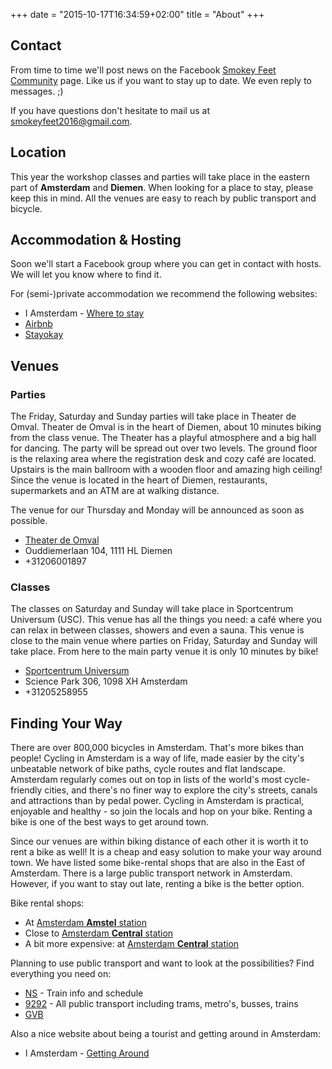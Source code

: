 +++
date = "2015-10-17T16:34:59+02:00"
title = "About"
+++

## Contact

From time to time we'll post news on the Facebook
[Smokey Feet Community](https://www.facebook.com/Smokey-Feet-181498711899234)
page. Like us if you want to stay up to date. We even reply
to messages. ;)

If you have questions don't hesitate to mail us at <smokeyfeet2016@gmail.com>.

## Location

This year the workshop classes and parties will take place in the eastern
part of **Amsterdam** and **Diemen**. When looking for a place to stay,
please keep this in mind. All the venues are easy to reach by public
transport and bicycle.

## Accommodation & Hosting

Soon we'll start a Facebook group where you can get in contact with
hosts. We will let you know where to find it.

For (semi-)private accommodation we recommend the following websites:

 * I Amsterdam - [Where to stay](http://www.iamsterdam.com/en/visiting/plan-your-trip/where-to-stay)
 * [Airbnb](https://www.airbnb.com/s/Amsterdam%E2%80%93The-Netherlands)
 * [Stayokay](http://www.stayokay.com/nl)

## Venues

### Parties

The Friday, Saturday and Sunday parties will take place in Theater de Omval.
Theater de Omval is in the heart of Diemen, about 10 minutes biking from the
class venue. The Theater has a playful atmosphere and a big hall for dancing.
The party will be spread out over two levels. The ground floor is the relaxing
area where the registration desk and cozy café are located. Upstairs is the
main ballroom with a wooden floor and amazing high ceiling! Since the venue is
located in the heart of Diemen, restaurants, supermarkets and an ATM are at
walking distance.

The venue for our Thursday and Monday will be announced as soon as possible.

* [Theater de Omval](http://www.theaterdeomval.nl)
* Ouddiemerlaan 104, 1111 HL Diemen
* +31206001897

### Classes

The classes on Saturday and Sunday will take place in Sportcentrum
Universum (USC). This venue has all the things you need: a café where
you can relax in between classes, showers and even a sauna. This venue
is close to the main venue where parties on Friday, Saturday and Sunday
will take place. From here to the main party venue it is only 10 minutes
by bike!

* [Sportcentrum Universum](http://www.usc.uva.nl)
* Science Park 306, 1098 XH Amsterdam
* +31205258955

## Finding Your Way

There are over 800,000 bicycles in Amsterdam. That's more bikes than
people! Cycling in Amsterdam is a way of life, made easier by the city's
unbeatable network of bike paths, cycle routes and flat landscape. Amsterdam
regularly comes out on top in lists of the world's most cycle-friendly
cities, and there's no finer way to explore the city's streets, canals and
attractions than by pedal power. Cycling in Amsterdam is practical, enjoyable
and healthy - so join the locals and hop on your bike. Renting a bike is one
of the best ways to get around town.

Since our venues are within biking distance of each other it is worth it
to rent a bike as well! It is a cheap and easy solution to make your way
around town. We have listed some bike-rental shops that are also in the
East of Amsterdam. There is a large public transport network in Amsterdam.
However, if you want to stay out late, renting a bike is the better option.

Bike rental shops:

 * At [Amsterdam **Amstel** station](http://www.amstelfietspoint.nl/verhuur/)
 * Close to [Amsterdam **Central** station](http://www.rentabike.nl/)
 * A bit more expensive: at [Amsterdam **Central** station](http://www.macbike.nl/fietsverhuur/)

Planning to use public transport and want to look at the possibilities? Find
everything you need on:

 * [NS](http://www.ns.nl/en/travellers/home) - Train info and schedule
 * [9292](http://9292.nl/en) - All public transport including trams, metro's, busses, trains
 * [GVB](http://en.gvb.nl/)

Also a nice website about being a tourist and getting around in Amsterdam:

 * I Amsterdam - [Getting Around](https://www.iamsterdam.com/en/visiting/plan-your-trip/getting-around)
